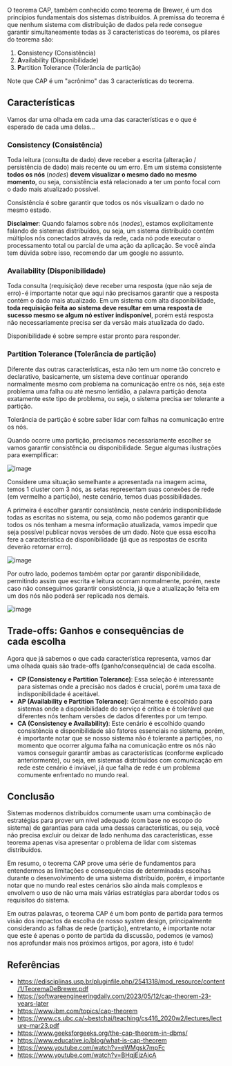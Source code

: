 O teorema CAP, também conhecido como teorema de Brewer, é um dos princípios fundamentais dos sistemas distribuídos. A premissa do teorema é que nenhum sistema com distribuição de dados pela rede consegue garantir simultaneamente todas as 3 características do teorema, os pilares do teorema são:

1. **C**onsistency (Consistência)
2. **A**vailability (Disponibilidade)
3. **P**artition Tolerance (Tolerância de partição)

Note que CAP é um "acrônimo" das 3 características do teorema.

## Características

Vamos dar uma olhada em cada uma das características e o que é esperado de cada uma delas…

### Consistency (Consistência)

Toda leitura (consulta de dado) deve receber a escrita (alteração / persistência de dado) mais recente ou um erro. Em um sistema consistente **todos os nós** (_nodes_) **devem visualizar o mesmo dado no mesmo momento**, ou seja, consistência está relacionado a ter um ponto focal com o dado mais atualizado possível.

Consistência é sobre garantir que todos os nós visualizam o dado no mesmo estado.

**Disclaimer**: Quando falamos sobre nós (_nodes_), estamos explicitamente falando de sistemas distribuídos, ou seja, um sistema distribuído contém múltiplos nós conectados através da rede, cada nó pode executar o processamento total ou parcial de uma ação da aplicação. Se você ainda tem dúvida sobre isso, recomendo dar um google no assunto.

### Availability (Disponibilidade)

Toda consulta (requisição) deve receber uma resposta (que não seja de erro) - é importante notar que aqui não precisamos garantir que a resposta contém o dado mais atualizado. Em um sistema com alta disponibilidade, **toda requisição feita ao sistema deve resultar em uma resposta de sucesso mesmo se algum nó estiver indisponível**, porém está resposta não necessariamente precisa ser da versão mais atualizada do dado.

Disponibilidade é sobre sempre estar pronto para responder.

### Partition Tolerance (Tolerância de partição)

Diferente das outras características, esta não tem um nome tão concreto e declarativo, basicamente, um sistema deve continuar operando normalmente mesmo com problema na comunicação entre os nós, seja este problema uma falha ou até mesmo lentidão, a palavra partição denota exatamente este tipo de problema, ou seja, o sistema precisa ser tolerante a partição.

Tolerância de partição é sobre saber lidar com falhas na comunicação entre os nós.

Quando ocorre uma partição, precisamos necessariamente escolher se vamos garantir consistência ou disponibilidade. Segue algumas ilustrações para exemplificar:

![image](/images/cap-theorem/partition-tolerance.jpg)

Considere uma situação semelhante a apresentada na imagem acima, temos 1 cluster com 3 nós, as setas representam suas conexões de rede (em vermelho a partição), neste cenário, temos duas possibilidades.

A primeira é escolher garantir consistência, neste cenário indisponibilidade todas as escritas no sistema, ou seja, como não podemos garantir que todos os nós tenham a mesma informação atualizada, vamos impedir que seja possível publicar novas versões de um dado. Note que essa escolha fere a característica de disponibilidade (já que as respostas de escrita deverão retornar erro).

![image](/images/cap-theorem/partition-tolerance-consistency.jpg)

Por outro lado, podemos também optar por garantir disponibilidade, permitindo assim que escrita e leitura ocorram normalmente, porém, neste caso não conseguimos garantir consistência, já que a atualização feita em um dos nós não poderá ser replicada nos demais.

![image](/images/cap-theorem/partition-tolerance-availability.jpg)

## Trade-offs: Ganhos e consequências de cada escolha

Agora que já sabemos o que cada característica representa, vamos dar uma olhada quais são trade-offs (ganho/consequência) de cada escolha.

- **CP (Consistency e Partition Tolerance)**: Essa seleção é interessante para sistemas onde a precisão nos dados é crucial, porém uma taxa de indisponibilidade é aceitável.
- **AP (Availability e Partition Tolerance)**: Geralmente é escolhido para sistemas onde a disponibilidade do serviço é crítica e é tolerável que diferentes nós tenham versões de dados diferentes por um tempo.
- **CA (Consistency e Availability)**: Este cenário é escolhido quando consistência e disponibilidade são fatores essenciais no sistema, porém, é importante notar que se nosso sistema não é tolerante a partições, no momento que ocorrer alguma falha na comunicação entre os nós não vamos conseguir garantir ambas as características (conforme explicado anteriormente), ou seja, em sistemas distribuídos com comunicação em rede este cenário é inviável, já que falha de rede é um problema comumente enfrentado no mundo real.

## Conclusão

Sistemas modernos distribuídos comumente usam uma combinação de estratégias para prover um nível adequado (com base no escopo do sistema) de garantias para cada uma dessas características, ou seja, você não precisa excluir ou deixar de lado nenhuma das características, esse teorema apenas visa apresentar o problema de lidar com sistemas distribuídos.

Em resumo, o teorema CAP prove uma série de fundamentos para entendermos as limitações e consequências de determinadas escolhas durante o desenvolvimento de uma sistema distribuído, porém, é importante notar que no mundo real estes cenários são ainda mais complexos e envolvem o uso de não uma mais várias estratégias para abordar todos os requisitos do sistema.

Em outras palavras, o teorema CAP é um bom ponto de partida para termos visão dos impactos da escolha de nosso system design, principalmente considerando as falhas de rede (partição), entretanto, é importante notar que este é apenas o ponto de partida da discussão, podemos (e vamos) nos aprofundar mais nos próximos artigos, por agora, isto é tudo!

## Referências

- <https://edisciplinas.usp.br/pluginfile.php/2541318/mod_resource/content/1/TeoremaDeBrewer.pdf>
- <https://softwareengineeringdaily.com/2023/05/12/cap-theorem-23-years-later>
- <https://www.ibm.com/topics/cap-theorem>
- <https://www.cs.ubc.ca/~bestchai/teaching/cs416_2020w2/lectures/lecture-mar23.pdf>
- <https://www.geeksforgeeks.org/the-cap-theorem-in-dbms/>
- <https://www.educative.io/blog/what-is-cap-theorem>
- <https://www.youtube.com/watch?v=eWMgsk7mpFc>
- <https://www.youtube.com/watch?v=BHqjEjzAicA>